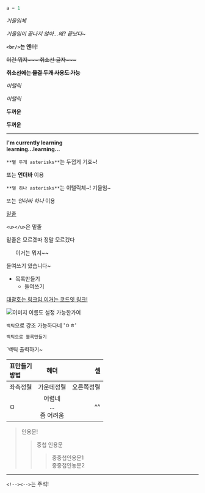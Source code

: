 ```python
a = 1
```

<em>기울임체

기울임이 끝나지 않아...왜? 끝났다~ </em> 

<strong>`<br/>`는 엔터!</strong>

<del>이건 뭐지~~~ 취소선 글자~~~</del>

~~**취소선에는 물결 두개 사용도 가능**~~

*이탤릭*

_이탤릭_

**두꺼운**

__두꺼운__

-----

**I'm currently learning <br/>learning...learning...**

`**별 두개 asterisks**`는 두껍게 기호~!

또는 __언더바__ 이용

`**별 하나 asterisks**`는 이탤릭체~! 기울임~

또는 _언더바 하나_ 이용

<u>밑줄</u>

`<u></u>`은 밑줄

밑줄은 모르겠따 정말 모르겠다

<ol>이거는 뭐지~~</ol>

들여쓰기 였습니다~

- 목록만들기
  - 들여쓰기

[대괄호는 링크임 이거는 코드잇 링크!](https://www.codeit.kr/kdc/enrollments/S0RDRW5yb2xsbWVudDo2N2YzNmMyNzZmNGM1MzA3N2MxNzM2Njk%3D?sessionTypedId=&topicTypedId=VG9waWM6Njc2MWMwNmQwMjdjYzE3NjU3NjU5YmJk)

![이미지 이름도 설정 가능한가여](https://github.com/user-attachments/assets/f987d6c9-0999-49c9-9a60-57d67b61511b)

`백틱`으로 강조 가능하다네 'ㅇㅎ'

```md
백틱으로 블록만들기
```

\`백틱 출력하기~

|표만들기<br/>방법|헤더|셀|
|:---|:---:|---:|
|좌측정렬|가운데정렬|오른쪽정렬|
|ㅁ|어렵네<br/>...<br/>좀 어려움|^^|

> 인용문!
>> 중첩 인용문
>>> 중중첩인용문1<br/>
>>> 중중첩인뇽문2<br/>

***

`<!--><-->`는 주석!

<!--
**inhyedlsgp/inhyedlsgp** is a ✨ _special_ ✨ repository because its `README.md` (this file) appears on your GitHub profile.

Here are some ideas to get you started:

- 🔭 I’m currently working on ...
- 🌱 I’m currently learning ...
- 👯 I’m looking to collaborate on ...
- 🤔 I’m looking for help with ...
- 💬 Ask me about ...
- 📫 How to reach me: ...
- 😄 Pronouns: ...
- ⚡ Fun fact: ...
-->
